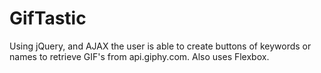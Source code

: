 # GifTastic
Using jQuery, and AJAX the user is able to create buttons of keywords or names to retrieve GIF's from api.giphy.com. Also uses Flexbox.
